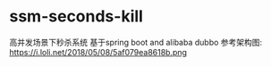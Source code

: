 # ssm-seconds-kill
高并发场景下秒杀系统
基于spring boot and alibaba dubbo
参考架构图: https://i.loli.net/2018/05/08/5af079ea8618b.png
